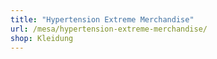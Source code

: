```yaml
---
title: "Hypertension Extreme Merchandise"
url: /mesa/hypertension-extreme-merchandise/
shop: Kleidung
---
```

